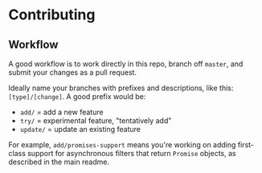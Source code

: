 # Contributing

## Workflow

A good workflow is to work directly in this repo, branch off `master`, and
submit your changes as a pull request.

Ideally name your branches with prefixes and descriptions, like this:
`[type]/[change]`. A good prefix would be:

- `add/` = add a new feature
- `try/` = experimental feature, "tentatively add"
- `update/` = update an existing feature

For example, `add/promises-support` means you're working on adding first-class
support for asynchronous filters that return `Promise` objects, as described in
the main readme.
